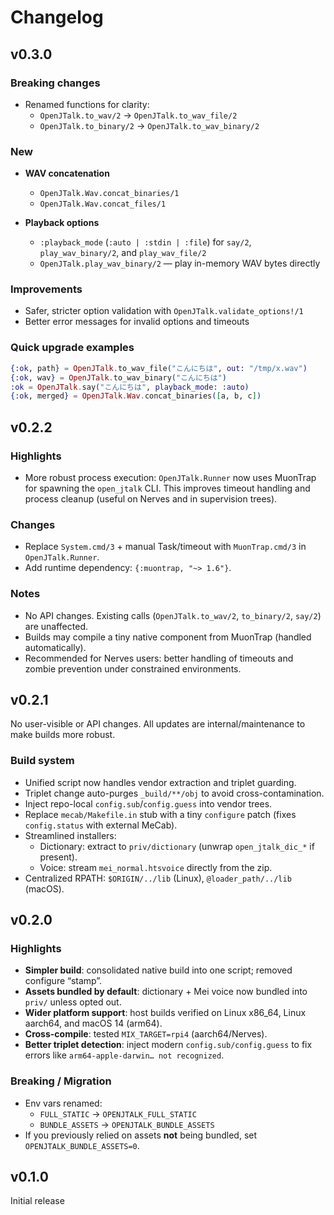 # Changelog

## v0.3.0

### Breaking changes

- Renamed functions for clarity:
  - `OpenJTalk.to_wav/2` → `OpenJTalk.to_wav_file/2`
  - `OpenJTalk.to_binary/2` → `OpenJTalk.to_wav_binary/2`

### New

- **WAV concatenation**
  - `OpenJTalk.Wav.concat_binaries/1`
  - `OpenJTalk.Wav.concat_files/1`

- **Playback options**
  - `:playback_mode` (`:auto | :stdin | :file`) for `say/2`, `play_wav_binary/2`, and `play_wav_file/2`
  - `OpenJTalk.play_wav_binary/2` — play in-memory WAV bytes directly

### Improvements

- Safer, stricter option validation with `OpenJTalk.validate_options!/1`
- Better error messages for invalid options and timeouts

### Quick upgrade examples

```elixir
{:ok, path} = OpenJTalk.to_wav_file("こんにちは", out: "/tmp/x.wav")
{:ok, wav} = OpenJTalk.to_wav_binary("こんにちは")
:ok = OpenJTalk.say("こんにちは", playback_mode: :auto)
{:ok, merged} = OpenJTalk.Wav.concat_binaries([a, b, c])
```

## v0.2.2

### Highlights

- More robust process execution: `OpenJTalk.Runner` now uses MuonTrap for spawning the `open_jtalk` CLI. This improves timeout handling and process cleanup (useful on Nerves and in supervision trees).

### Changes

- Replace `System.cmd/3` + manual Task/timeout with `MuonTrap.cmd/3` in `OpenJTalk.Runner`.
- Add runtime dependency: `{:muontrap, "~> 1.6"}`.

### Notes

- No API changes. Existing calls (`OpenJTalk.to_wav/2`, `to_binary/2`, `say/2`) are unaffected.
- Builds may compile a tiny native component from MuonTrap (handled automatically).
- Recommended for Nerves users: better handling of timeouts and zombie prevention under constrained environments.

## v0.2.1

No user-visible or API changes. All updates are internal/maintenance to make builds more robust.

### Build system

- Unified script now handles vendor extraction and triplet guarding.
- Triplet change auto-purges `_build/**/obj` to avoid cross-contamination.
- Inject repo-local `config.sub`/`config.guess` into vendor trees.
- Replace `mecab/Makefile.in` stub with a tiny `configure` patch (fixes `config.status` with external MeCab).
- Streamlined installers:
  - Dictionary: extract to `priv/dictionary` (unwrap `open_jtalk_dic_*` if present).
  - Voice: stream `mei_normal.htsvoice` directly from the zip.
- Centralized RPATH: `$ORIGIN/../lib` (Linux), `@loader_path/../lib` (macOS).

## v0.2.0

### Highlights

- **Simpler build**: consolidated native build into one script; removed configure “stamp”.
- **Assets bundled by default**: dictionary + Mei voice now bundled into `priv/` unless opted out.
- **Wider platform support**: host builds verified on Linux x86_64, Linux aarch64, and macOS 14 (arm64).
- **Cross-compile**: tested `MIX_TARGET=rpi4` (aarch64/Nerves).
- **Better triplet detection**: inject modern `config.sub/config.guess` to fix errors like
  `arm64-apple-darwin… not recognized`.

### Breaking / Migration

- Env vars renamed:
  - `FULL_STATIC` → `OPENJTALK_FULL_STATIC`
  - `BUNDLE_ASSETS` → `OPENJTALK_BUNDLE_ASSETS`
- If you previously relied on assets **not** being bundled, set `OPENJTALK_BUNDLE_ASSETS=0`.

## v0.1.0

Initial release
